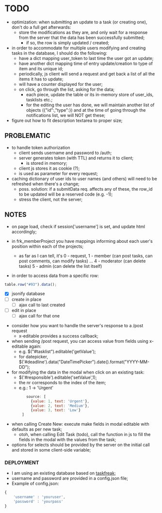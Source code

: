 # TODO
- optimization: when submitting an update to a task (or creating one), don't do a full get afterwards:
  - store the modifications as they are, and only wait for a response from the server that the data has been successfully submitted;
	- if so, the row is simply updated / created;
- in order to accommodate for multiple users modifying and creating tasks in the database, I should do the following:
  - have a dict mapping user_token to last time the user got an update;
  - have another dict mapping time of entry update/creation to type of item and its unique id;
  - periodically, js client will send a request and get back a list of all the items it has to update;
  - will have a counter displayed for the user;
  - on click, go through the list, asking for the data;
    - each piece, update the table or its in-memory store of user_ids, tasklists etc.;
	- for the editing the user has done, we will maintain another list of objects ({"id":<id>,"type":<type>}) and at the time of going through the notifications list, we will NOT get these;
- figure out how to fit description textarea to proper size;

## PROBLEMATIC
- to handle token authorization
    - client sends username and password to /auth;
    - server generates token (with TTL) and returns it to client;
        - is stored in memory;
    - client js stores it as cookie (?);
    - is used as parameter for every request;
- caching dictionary of user ids to user names (and others) will need to be refreshed when there's a change;
  - poss. solution: if a submitData req. affects any of these, the row_id to be updated will be a reserved code (e.g. -1);
  - stress the client, not the server;

## NOTES
- on page load, check if session['username'] is set, and update html accordingly;

- in frk_memberProject you have mappings informing about each user's position within each of the projects;
    - as far as I can tell, it's 0 - request, 
    1 - member (can post tasks, can post comments, can modify tasks)
    ...
    4 - moderator (can delete tasks)
    5 - admin (can delete the list itself)

- in order to access data from a specific row:
```javascript
table.row("#93").data();
```
- [x] jsonify database
- [ ] create in place
  - [ ] ajax call to last created
- [ ] edit in place
  - [ ] ajax call for that one

- consider how you want to handle the server's response to a /post request
  - x-editable provides a success callback;
- when sending /post request, you can access value from fields using x-editable again:
  - e.g. $("#tasklist").editable('getValue');
  - for datepicker, $('#deadline').data("DateTimePicker").date().format("YYYY-MM-DD");
- for modifying the data in the modal when click on an existing task:
  -  $('#responsible').editable('setValue',1);
  - the nr corresponds to the index of the item;
  - e.g.: 1 -> 'Urgent'
```javascript
          source: [
            {value: 1, text: 'Urgent'},
            {value: 2, text: 'Medium'},
            {value: 3, text: 'Low'}
        ]
```

- when calling Create New: execute make fields in modal editable with defaults as per new task;
    - otoh, when calling Edit Task (todo), call the function in js to fill the fields in the modal with the values from the task;
- options for selects should be provided by the server on the initial call and stored in some client-side variable; 
  
### DEPLOYMENT

- I am using an existing database based on [taskfreak](http://www.taskfreak.com/);
- username and password are provided in a config.json file;
- Example of config.json:
```javascript
{
    'username' : 'youruser',
    'password' : 'yourpass'
}
```
